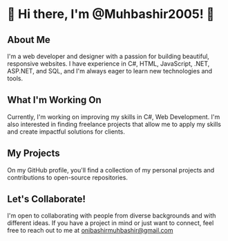 # 👋 Hi there, I'm @Muhbashir2005! 👋

## About Me
I'm a web developer and designer with a passion for building beautiful, responsive websites. I have experience in C#, HTML, JavaScript, .NET, ASP.NET, and SQL, and I'm always eager to learn new technologies and tools.

## What I'm Working On
Currently, I'm working on improving my skills in C#, Web Development. I'm also interested in finding freelance projects that allow me to apply my skills and create impactful solutions for clients.

## My Projects
On my GitHub profile, you'll find a collection of my personal projects and contributions to open-source repositories.

## Let's Collaborate!
I'm open to collaborating with people from diverse backgrounds and with different ideas. If you have a project in mind or just want to connect, feel free to reach out to me at onibashirmuhbashir@gmail.com

<!---
Muhbashir2005/Muhbashir2005 is a ✨ special ✨ repository because its `README.md` (this file) appears on your GitHub profile.
You can click the Preview link to take a look at your changes.
--->
